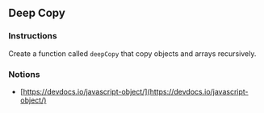 ## Deep Copy

### Instructions

Create a function called `deepCopy` that copy objects and arrays recursively.

### Notions

- [https://devdocs.io/javascript-object/](https://devdocs.io/javascript-object/)
